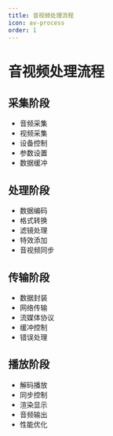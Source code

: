 ```yaml
---
title: 音视频处理流程
icon: av-process
order: 1
---
```


# 音视频处理流程

## 采集阶段
- 音频采集
- 视频采集
- 设备控制
- 参数设置
- 数据缓冲

## 处理阶段
- 数据编码
- 格式转换
- 滤镜处理
- 特效添加
- 音视频同步

## 传输阶段
- 数据封装
- 网络传输
- 流媒体协议
- 缓冲控制
- 错误处理

## 播放阶段
- 解码播放
- 同步控制
- 渲染显示
- 音频输出
- 性能优化

